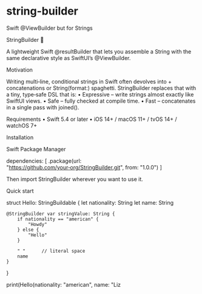 # string-builder
Swift @ViewBuilder but for Strings

StringBuilder 🧱

A lightweight Swift @resultBuilder that lets you assemble a String with the same declarative style as SwiftUI’s @ViewBuilder.

Motivation

Writing multi‑line, conditional strings in Swift often devolves into + concatenations or String(format:) spaghetti. StringBuilder replaces that with a tiny, type‑safe DSL that is:
	•	Expressive – write strings almost exactly like SwiftUI views.
	•	Safe – fully checked at compile time.
	•	Fast – concatenates in a single pass with joined().

Requirements
	•	Swift 5.4 or later
	•	iOS 14+ / macOS 11+ / tvOS 14+ / watchOS 7+

Installation

Swift Package Manager

dependencies: [
    .package(url: "https://github.com/your‑org/StringBuilder.git", from: "1.0.0")
]

Then import StringBuilder wherever you want to use it.

Quick start

struct Hello: StringBuildable {
    let nationality: String
    let name: String

    @StringBuilder var stringValue: String {
        if nationality == "american" {
            "Howdy"
        } else {
            "Hello"
        }

        " "      // literal space
        name
    }
}

print(Hello(nationality: "american", name: "Liz
